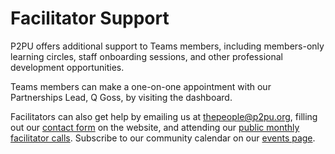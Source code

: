 # Facilitator Support

P2PU offers additional support to Teams members, including members-only learning circles, staff onboarding sessions, and other professional development opportunities.&#x20;

Teams members can make a one-on-one appointment with our Partnerships Lead, Q Goss, by visiting the dashboard.

Facilitators can also get help by emailing us at thepeople@p2pu.org, filling out our [contact form](https://www.p2pu.org/en/help/) on the website, and attending our [public monthly facilitator calls](https://www.p2pu.org/en/events/). Subscribe to our community calendar on our [events page](https://www.p2pu.org/en/events/).



